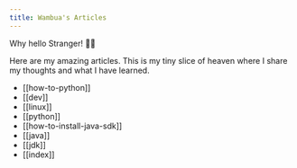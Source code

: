 ```yaml
---
title: Wambua's Articles
---
```


Why hello Stranger! 👋😀

Here are my amazing articles. This is my tiny slice of heaven where I share my thoughts and what I have learned.

- [[how-to-python]]
- [[dev]]
- [[linux]]
- [[python]]
- [[how-to-install-java-sdk]]
- [[java]]
- [[jdk]]
- [[index]]






